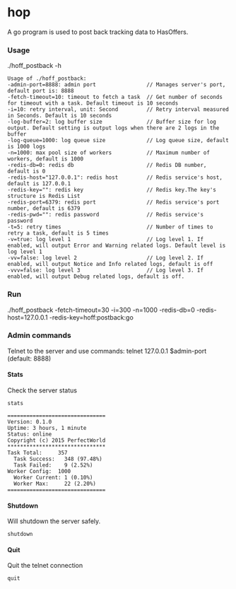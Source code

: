 # hop
A go program is used to post back tracking data to HasOffers.

### Usage
./hoff_postback -h
```
Usage of ./hoff_postback:
-admin-port=8888: admin port                // Manages server's port, default port is: 8888
-fetch-timeout=10: timeout to fetch a task  // Get number of seconds for timeout with a task. Default timeout is 10 seconds
-i=10: retry interval, unit: Second         // Retry interval measured in Seconds. Default is 10 seconds
-log-buffer=2: log buffer size              // Buffer size for log output. Default setting is output logs when there are 2 logs in the buffer
-log-queue=1000: log queue size             // Log queue size, default is 1000 logs
-n=1000: max pool size of workers           // Maximum number of workers, default is 1000
-redis-db=0: redis db                       // Redis DB number, default is 0
-redis-host="127.0.0.1": redis host         // Redis service's host, default is 127.0.0.1
-redis-key="": redis key                    // Redis key.The key's structure is Redis List
-redis-port=6379: redis port                // Redis service's port number, default is 6379
-redis-pwd="": redis password               // Redis service's password
-t=5: retry times                           // Number of times to retry a task, default is 5 times
-v=true: log level 1                        // Log level 1. If enabled, will output Error and Warning related logs. Default level is log level 1
-vv=false: log level 2                      // Log level 2. If enabled, will output Notice and Info related logs, default is off
-vvv=false: log level 3                     // Log level 3. If enabled, will output Debug related logs, default is off.
```

### Run
./hoff_postback -fetch-timeout=30 -i=300 -n=1000 -redis-db=0 -redis-host=127.0.0.1 -redis-key=hoff:postback:go

### Admin commands
Telnet to the server and use commands:
telnet 127.0.0.1 $admin-port (default: 8888)

#### Stats
Check the server status
```
stats
```
```
===============================
Version: 0.1.0
Uptime: 3 hours, 1 minute
Status: online
Copyright (c) 2015 PerfectWorld
*******************************
Task Total:     357
  Task Success:   348 (97.48%)
  Task Failed:    9 (2.52%)
Worker Config:  1000
  Worker Current: 1 (0.10%)
  Worker Max:     22 (2.20%)
===============================
```

#### Shutdown
Will shutdown the server safely.
```
shutdown
```

#### Quit
Quit the telnet connection
```
quit
```




